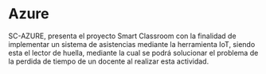 # Azure
SC-AZURE, presenta el proyecto Smart Classroom con la finalidad de implementar un sistema de asistencias mediante la herramienta IoT, siendo esta el lector de huella, mediante la cual se podrá solucionar el problema de la perdida de tiempo de un docente al realizar esta actividad.
